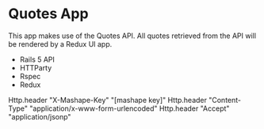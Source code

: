 # Quotes App

This app makes use of the Quotes API.  All quotes retrieved from the API will be rendered by a Redux UI app.
 
- Rails 5 API
- HTTParty
- Rspec
- Redux

Http.header "X-Mashape-Key" "[mashape key]"
Http.header "Content-Type" "application/x-www-form-urlencoded"
Http.header "Accept" "application/jsonp"
